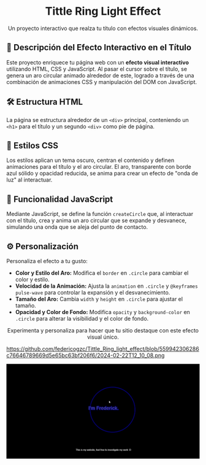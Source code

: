 <h1 align="center">Tittle Ring Light Effect</h1>
<p align="center">Un proyecto interactivo que realza tu título con efectos visuales dinámicos.</p>

## 🌟 Descripción del Efecto Interactivo en el Título
Este proyecto enriquece tu página web con un <strong>efecto visual interactivo</strong> utilizando HTML, CSS y JavaScript. Al pasar el cursor sobre el título, se genera un aro circular animado alrededor de este, logrado a través de una combinación de animaciones CSS y manipulación del DOM con JavaScript.

## 🛠 Estructura HTML
La página se estructura alrededor de un `<div>` principal, conteniendo un `<h1>` para el título y un segundo `<div>` como pie de página.

## 💅 Estilos CSS
Los estilos aplican un tema oscuro, centran el contenido y definen animaciones para el título y el aro circular. El aro, transparente con borde azul sólido y opacidad reducida, se anima para crear un efecto de "onda de luz" al interactuar.

## 📜 Funcionalidad JavaScript
Mediante JavaScript, se define la función `createCircle` que, al interactuar con el título, crea y anima un aro circular que se expande y desvanece, simulando una onda que se aleja del punto de contacto.

## ⚙ Personalización
Personaliza el efecto a tu gusto:

- **Color y Estilo del Aro:** Modifica el `border` en `.circle` para cambiar el color y estilo.
- **Velocidad de la Animación:** Ajusta la `animation` en `.circle` y `@keyframes pulse-wave` para controlar la expansión y el desvanecimiento.
- **Tamaño del Aro:** Cambia `width` y `height` en `.circle` para ajustar el tamaño.
- **Opacidad y Color de Fondo:** Modifica `opacity` y `background-color` en `.circle` para alterar la visibilidad y el color de fondo.

<p align="center">Experimenta y personaliza para hacer que tu sitio destaque con este efecto visual único.</p>

https://github.com/federicogzc/Tittle_Ring_light_effect/blob/559942306286c76646789669d5e65bc63bf206f6/2024-02-22T12_10_08.png

[![Nombre del Video](https://github.com/federicogzc/Tittle_Ring_light_effect/blob/559942306286c76646789669d5e65bc63bf206f6/2024-02-22T12_10_08.png
)]( https://www.youtube.com/watch?v=4XWq71b1cZk "Título del Video")


